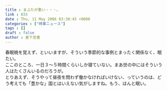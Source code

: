 ```yaml
---
title : まぶたが重い・・・。
link : 833
date : Thu, 11 May 2006 03:38:45 +0000
categories : ["時事ニュース"]
tags : []
draft : false
author : 倉下忠憲
---
```


春眠暁を覚えず、といいますが、そういう季節的な事例とまったく関係なく、眠たい。<BR>ここのところ、一日３～５時間くらいしか寝ていない。まあ世の中にはそういう人はたくさんいるのだろうが。<BR>とりあえず、そうやって昼夜を問わず働かなければいけない、っていうのは、どう考えても「豊かな」国とはいえない気がしますね。もう、ほんと眠い。<br><br>
